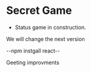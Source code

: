 <h1>Secret Game</h1>

- Status game in construction.

We will change the next version 

--npm instgall react--

Geeting improvments 
